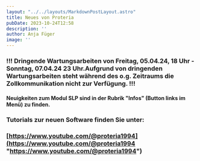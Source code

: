```yaml
---
layout: "../../layouts/MarkdownPostLayout.astro"
title: Neues von Proteria 
pubDate: 2023-10-24T12:58
description: ''
author: Anja Füger
image: ''
---
```


### !!! Dringende Wartungsarbeiten von Freitag, 05.04.24, 18 Uhr - Sonntag, 07.04.24 23 Uhr.Aufgrund von dringenden Wartungsarbeiten steht während des o.g. Zeitraums die Zollkommunikation nicht zur Verfügung. !!!



#### Neuigkeiten zum Modul SLP sind in der Rubrik \"Infos\" (Button links im Menü) zu finden.

#### 

### Tutorials zur neuen Software finden Sie unter:

### [https://www.youtube.com/@proteria1994](https://www.youtube.com/@proteria1994 "https://www.youtube.com/@proteria1994")